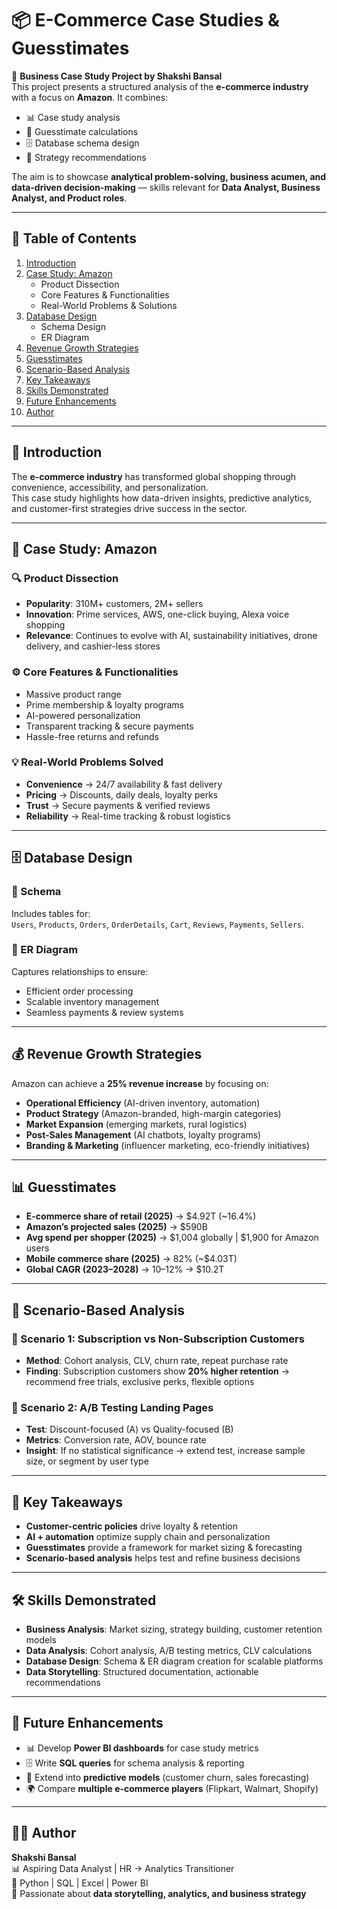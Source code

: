 # 📦 E-Commerce Case Studies & Guesstimates  

🚀 **Business Case Study Project by Shakshi Bansal**  
This project presents a structured analysis of the **e-commerce industry** with a focus on **Amazon**. It combines:  
- 📊 Case study analysis  
- 🧮 Guesstimate calculations  
- 🗄 Database schema design  
- 🎯 Strategy recommendations  

The aim is to showcase **analytical problem-solving, business acumen, and data-driven decision-making** — skills relevant for **Data Analyst, Business Analyst, and Product roles**.  

---

## 📑 Table of Contents  
1. [Introduction](#introduction)  
2. [Case Study: Amazon](#case-study-amazon)  
   - Product Dissection  
   - Core Features & Functionalities  
   - Real-World Problems & Solutions  
3. [Database Design](#database-design)  
   - Schema Design  
   - ER Diagram  
4. [Revenue Growth Strategies](#revenue-growth-strategies)  
5. [Guesstimates](#guesstimates)  
6. [Scenario-Based Analysis](#scenario-based-analysis)  
7. [Key Takeaways](#key-takeaways)  
8. [Skills Demonstrated](#skills-demonstrated)  
9. [Future Enhancements](#future-enhancements)  
10. [Author](#author)  

---

## 🛒 Introduction  
The **e-commerce industry** has transformed global shopping through convenience, accessibility, and personalization.  
This case study highlights how data-driven insights, predictive analytics, and customer-first strategies drive success in the sector.  

---

## 🏬 Case Study: Amazon  

### 🔍 Product Dissection  
- **Popularity**: 310M+ customers, 2M+ sellers  
- **Innovation**: Prime services, AWS, one-click buying, Alexa voice shopping  
- **Relevance**: Continues to evolve with AI, sustainability initiatives, drone delivery, and cashier-less stores  

### ⚙️ Core Features & Functionalities  
- Massive product range  
- Prime membership & loyalty programs  
- AI-powered personalization  
- Transparent tracking & secure payments  
- Hassle-free returns and refunds  

### 💡 Real-World Problems Solved  
- **Convenience** → 24/7 availability & fast delivery  
- **Pricing** → Discounts, daily deals, loyalty perks  
- **Trust** → Secure payments & verified reviews  
- **Reliability** → Real-time tracking & robust logistics  

---

## 🗄 Database Design  

### 📐 Schema  
Includes tables for:  
`Users`, `Products`, `Orders`, `OrderDetails`, `Cart`, `Reviews`, `Payments`, `Sellers`.  

### 🔗 ER Diagram  
Captures relationships to ensure:  
- Efficient order processing  
- Scalable inventory management  
- Seamless payments & review systems  

---

## 💰 Revenue Growth Strategies  
Amazon can achieve a **25% revenue increase** by focusing on:  
- **Operational Efficiency** (AI-driven inventory, automation)  
- **Product Strategy** (Amazon-branded, high-margin categories)  
- **Market Expansion** (emerging markets, rural logistics)  
- **Post-Sales Management** (AI chatbots, loyalty programs)  
- **Branding & Marketing** (influencer marketing, eco-friendly initiatives)  

---

## 📊 Guesstimates  

- **E-commerce share of retail (2025)** → $4.92T (~16.4%)  
- **Amazon’s projected sales (2025)** → $590B  
- **Avg spend per shopper (2025)** → $1,004 globally | $1,900 for Amazon users  
- **Mobile commerce share (2025)** → 82% (~$4.03T)  
- **Global CAGR (2023–2028)** → 10–12% → $10.2T  

---

## 🧪 Scenario-Based Analysis  

### 📌 Scenario 1: Subscription vs Non-Subscription Customers  
- **Method**: Cohort analysis, CLV, churn rate, repeat purchase rate  
- **Finding**: Subscription customers show **20% higher retention** → recommend free trials, exclusive perks, flexible options  

### 📌 Scenario 2: A/B Testing Landing Pages  
- **Test**: Discount-focused (A) vs Quality-focused (B)  
- **Metrics**: Conversion rate, AOV, bounce rate  
- **Insight**: If no statistical significance → extend test, increase sample size, or segment by user type  

---

## 📌 Key Takeaways  
- **Customer-centric policies** drive loyalty & retention  
- **AI + automation** optimize supply chain and personalization  
- **Guesstimates** provide a framework for market sizing & forecasting  
- **Scenario-based analysis** helps test and refine business decisions  

---

## 🛠️ Skills Demonstrated  
- **Business Analysis**: Market sizing, strategy building, customer retention models  
- **Data Analysis**: Cohort analysis, A/B testing metrics, CLV calculations  
- **Database Design**: Schema & ER diagram creation for scalable platforms  
- **Data Storytelling**: Structured documentation, actionable recommendations  

---

## 🔮 Future Enhancements  
- 📊 Develop **Power BI dashboards** for case study metrics  
- 🗄 Write **SQL queries** for schema analysis & reporting  
- 🤖 Extend into **predictive models** (customer churn, sales forecasting)  
- 🌍 Compare **multiple e-commerce players** (Flipkart, Walmart, Shopify)  

---

## 👩‍💻 Author  
**Shakshi Bansal**  
📊 Aspiring Data Analyst | HR → Analytics Transitioner  
🔹 Python | SQL | Excel | Power BI  
🔹 Passionate about **data storytelling, analytics, and business strategy**  

